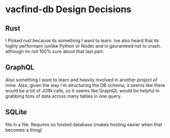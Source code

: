 # vacfind-db Design Decisions

## Rust
I Picked rust because its something I want to learn. Ive also heard that its highly performant (unlike Python or Node) and is gauranteed not to crash. although im not 100% sure about that last part.




## GraphQL
Also something I want to learn and heavily involved in another project of mine. Also, given the way i'm structuring the DB schema, it seems like there would be a lot of JOIN calls, so it seems like GraphQL would be helpful in grabbing tons of data across many tables in one query.

## SQLite

fits in a file. Requires no hosted database (makes hosting easier when that becomes a thing) 